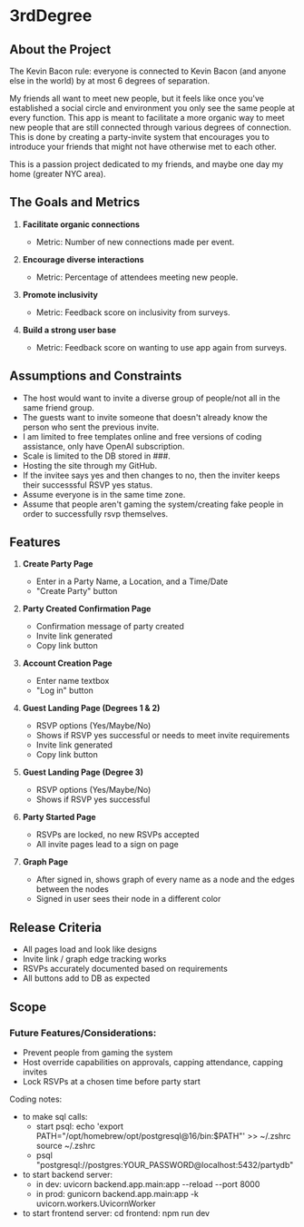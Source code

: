 # 3rdDegree

## About the Project 

The Kevin Bacon rule: everyone is connected to Kevin Bacon (and anyone else in the world) by at most 6 degrees of separation. 

My friends all want to meet new people, but it feels like once you've established a social circle and environment you only see the same people at every function. This app is meant to facilitate a more organic way to meet new people that are still connected through various degrees of connection. This is done by creating a party-invite system that encourages you to introduce your friends that might not have otherwise met to each other. 

This is a passion project dedicated to my friends, and maybe one day my home (greater NYC area). 

## The Goals and Metrics

1. **Facilitate organic connections**
   - Metric: Number of new connections made per event.

2. **Encourage diverse interactions**
   - Metric: Percentage of attendees meeting new people.

3. **Promote inclusivity**
   - Metric: Feedback score on inclusivity from surveys.

4. **Build a strong user base**
   - Metric: Feedback score on wanting to use app again from surveys. 

## Assumptions and Constraints

- The host would want to invite a diverse group of people/not all in the same friend group.
- The guests want to invite someone that doesn't already know the person who sent the previous invite.
- I am limited to free templates online and free versions of coding assistance, only have OpenAI subscription.
- Scale is limited to the DB stored in ###. 
- Hosting the site through my GitHub. 
- If the invitee says yes and then changes to no, then the inviter keeps their successsful RSVP yes status.
- Assume everyone is in the same time zone. 
- Assume that people aren't gaming the system/creating fake people in order to successfully rsvp themselves. 

## Features

1. **Create Party Page**
   - Enter in a Party Name, a Location, and a Time/Date
   - "Create Party" button

2. **Party Created Confirmation Page**
   - Confirmation message of party created 
   - Invite link generated
   - Copy link button 

3. **Account Creation Page**
   - Enter name textbox 
   - "Log in" button

3. **Guest Landing Page (Degrees 1 & 2)**
   - RSVP options (Yes/Maybe/No)
   - Shows if RSVP yes successful or needs to meet invite requirements
   - Invite link generated
   - Copy link button 

3. **Guest Landing Page (Degree 3)**
   - RSVP options (Yes/Maybe/No)
   - Shows if RSVP yes successful

4. **Party Started Page**
   - RSVPs are locked, no new RSVPs accepted
   - All invite pages lead to a sign on page

4. **Graph Page**
   - After signed in, shows graph of every name as a node and the edges between the nodes
   - Signed in user sees their node in a different color 

## Release Criteria

- All pages load and look like designs
- Invite link / graph edge tracking works 
- RSVPs accurately documented based on requirements
- All buttons add to DB as expected

## Scope

### Future Features/Considerations: 
- Prevent people from gaming the system
- Host override capabilities on approvals, capping attendance, capping invites
- Lock RSVPs at a chosen time before party start


Coding notes: 
- to make sql calls: 
    - start psql: 
        echo 'export PATH="/opt/homebrew/opt/postgresql@16/bin:$PATH"' >> ~/.zshrc
        source ~/.zshrc
    - psql "postgresql://postgres:YOUR_PASSWORD@localhost:5432/partydb"
- to start backend server:
    - in dev: 
        uvicorn backend.app.main:app --reload --port 8000
    - in prod: 
        gunicorn backend.app.main:app -k uvicorn.workers.UvicornWorker
- to start frontend server: 
    cd frontend: npm run dev
